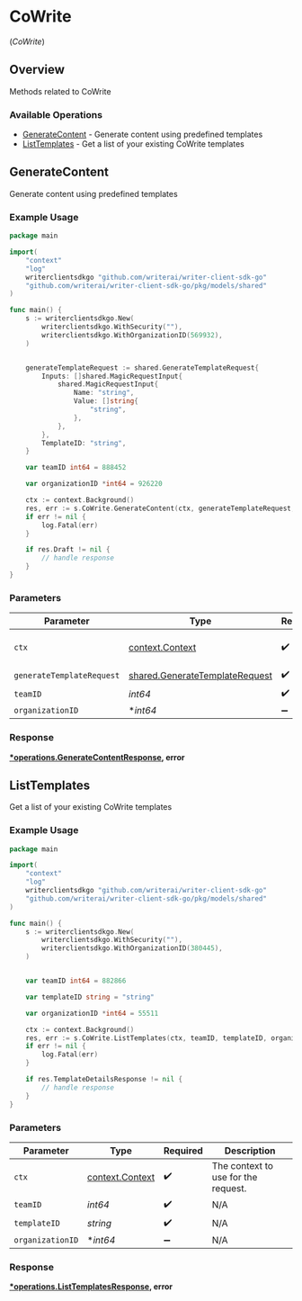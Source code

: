 # CoWrite
(*CoWrite*)

## Overview

Methods related to CoWrite

### Available Operations

* [GenerateContent](#generatecontent) - Generate content using predefined templates
* [ListTemplates](#listtemplates) - Get a list of your existing CoWrite templates

## GenerateContent

Generate content using predefined templates

### Example Usage

```go
package main

import(
	"context"
	"log"
	writerclientsdkgo "github.com/writerai/writer-client-sdk-go"
	"github.com/writerai/writer-client-sdk-go/pkg/models/shared"
)

func main() {
    s := writerclientsdkgo.New(
        writerclientsdkgo.WithSecurity(""),
        writerclientsdkgo.WithOrganizationID(569932),
    )


    generateTemplateRequest := shared.GenerateTemplateRequest{
        Inputs: []shared.MagicRequestInput{
            shared.MagicRequestInput{
                Name: "string",
                Value: []string{
                    "string",
                },
            },
        },
        TemplateID: "string",
    }

    var teamID int64 = 888452

    var organizationID *int64 = 926220

    ctx := context.Background()
    res, err := s.CoWrite.GenerateContent(ctx, generateTemplateRequest, teamID, organizationID)
    if err != nil {
        log.Fatal(err)
    }

    if res.Draft != nil {
        // handle response
    }
}
```

### Parameters

| Parameter                                                                        | Type                                                                             | Required                                                                         | Description                                                                      |
| -------------------------------------------------------------------------------- | -------------------------------------------------------------------------------- | -------------------------------------------------------------------------------- | -------------------------------------------------------------------------------- |
| `ctx`                                                                            | [context.Context](https://pkg.go.dev/context#Context)                            | :heavy_check_mark:                                                               | The context to use for the request.                                              |
| `generateTemplateRequest`                                                        | [shared.GenerateTemplateRequest](../../models/shared/generatetemplaterequest.md) | :heavy_check_mark:                                                               | N/A                                                                              |
| `teamID`                                                                         | *int64*                                                                          | :heavy_check_mark:                                                               | N/A                                                                              |
| `organizationID`                                                                 | **int64*                                                                         | :heavy_minus_sign:                                                               | N/A                                                                              |


### Response

**[*operations.GenerateContentResponse](../../models/operations/generatecontentresponse.md), error**


## ListTemplates

Get a list of your existing CoWrite templates

### Example Usage

```go
package main

import(
	"context"
	"log"
	writerclientsdkgo "github.com/writerai/writer-client-sdk-go"
	"github.com/writerai/writer-client-sdk-go/pkg/models/shared"
)

func main() {
    s := writerclientsdkgo.New(
        writerclientsdkgo.WithSecurity(""),
        writerclientsdkgo.WithOrganizationID(380445),
    )


    var teamID int64 = 882866

    var templateID string = "string"

    var organizationID *int64 = 55511

    ctx := context.Background()
    res, err := s.CoWrite.ListTemplates(ctx, teamID, templateID, organizationID)
    if err != nil {
        log.Fatal(err)
    }

    if res.TemplateDetailsResponse != nil {
        // handle response
    }
}
```

### Parameters

| Parameter                                             | Type                                                  | Required                                              | Description                                           |
| ----------------------------------------------------- | ----------------------------------------------------- | ----------------------------------------------------- | ----------------------------------------------------- |
| `ctx`                                                 | [context.Context](https://pkg.go.dev/context#Context) | :heavy_check_mark:                                    | The context to use for the request.                   |
| `teamID`                                              | *int64*                                               | :heavy_check_mark:                                    | N/A                                                   |
| `templateID`                                          | *string*                                              | :heavy_check_mark:                                    | N/A                                                   |
| `organizationID`                                      | **int64*                                              | :heavy_minus_sign:                                    | N/A                                                   |


### Response

**[*operations.ListTemplatesResponse](../../models/operations/listtemplatesresponse.md), error**

